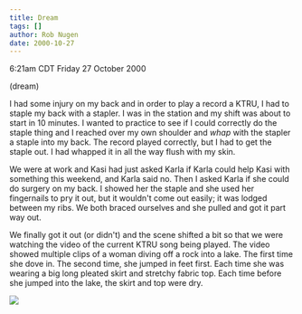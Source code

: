 ```yaml
---
title: Dream
tags: []
author: Rob Nugen
date: 2000-10-27
---
```


<title>Dream: staples and KTRU</title>
<p class=date>6:21am CDT Friday 27 October 2000
<p class=note>(dream)

<p class=dream>I had some injury on my back and in order to play a
record a KTRU, I had to staple my back with a stapler.  I was in the
station and my shift was about to start in 10 minutes.    I wanted to
practice to see if I could correctly do the staple thing and I reached
over my own shoulder and <em>whap</em> with the stapler a staple into
my back.  The record played correctly, but I had to get the staple
out.  I had whapped it in all the way flush with my skin.

<p class=dream>We were at work and Kasi had just asked Karla if Karla
could help Kasi with something this weekend, and Karla said no.  Then
I asked Karla if she could do surgery on my back.  I showed her the
staple and she used her fingernails to pry it out, but it wouldn't
come out easily; it was lodged between my ribs.  We both braced
ourselves and she pulled and got it part way out.

<p class=dream>We finally got it out (or didn't) and the scene shifted
a bit so that we were watching the video of the current KTRU song
being played.  The video showed multiple clips of a woman diving off a
rock into a lake.  The first time she dove in. The second time, she
jumped in feet first.  Each time she was wearing a big long pleated
skirt and stretchy fabric top.  Each time before she jumped into the
lake, the skirt and top were dry.

<p><img src='/images/rob/wL-ROB.gif'>

